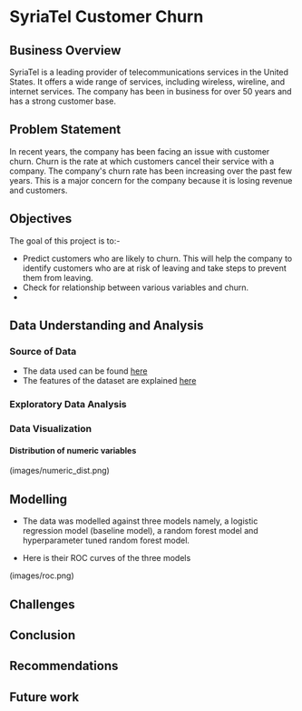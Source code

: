 # SyriaTel Customer Churn

## Business Overview

SyriaTel is a leading provider of telecommunications services in the United States. It offers a wide range of services, including wireless, wireline, and internet services. The company has been in business for over 50 years and has a strong customer base.

## Problem Statement

In recent years, the company has been facing an issue with customer churn. Churn is the rate at which customers cancel their service with a company. The company's churn rate has been increasing over the past few years. This is a major concern for the company because it is losing revenue and customers.

## Objectives

The goal of this project is to:-

- Predict customers who are likely to churn. This will help the company to identify customers who are at risk of leaving and take steps to prevent them from leaving.
- Check for relationship between various variables and churn.
-

## Data Understanding and Analysis

### Source of Data

- The data used can be found [here](https://www.kaggle.com/datasets/becksddf/churn-in-telecoms-dataset)
- The features of the dataset are explained [here](Data.md)

### Exploratory Data Analysis

### Data Visualization

#### Distribution of numeric variables

(images/numeric_dist.png)

## Modelling

- The data was modelled against three models namely, a logistic regression model (baseline model), a random forest model and hyperparameter tuned random forest model.

- Here is their ROC curves of the three models

(images/roc.png)

## Challenges

## Conclusion

## Recommendations

## Future work
